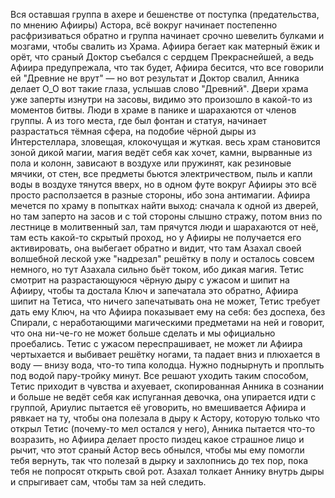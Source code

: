 Вся оставшая группа в ахере и бешенстве от поступка (предательства, по мнению Афииры) Астора, всё вокруг начинает постепенно расфризиваться обратно и группа начинает срочно шевелить булками и мозгами, чтобы свалить из Храма. Афиира бегает как матерный ёжик и орёт, что сраный Доктор съебался с сердцем Прекраснейшей, а ведь Афиира предупрежала, что так будет, Афиира бесится, что все говорили ей "Древние не врут" — но вот результат и Доктор свалил, Анника делает О_О вот такие глаза, услышав слово "Древний". 
Двери храма уже заперты изнутри на засовы, видимо это произошло в какой-то из моментов битвы. Люди в храме в панике и шарахаются от членов группы. А из того места, где был фонтан и статуя, начинает разрастаться тёмная сфера, на подобие чёрной дыры из Интерстеллара, зловещая, клокочущая и жуткая. весь храм становится зоной дикой магии, магия ведёт себя как хочет, камни, вырванные из пола и колонн, зависают в воздухе или пружинят, как резиновые мячики, от стен, все предметы бьются электричеством, пыль и капли воды в воздухе тянутся вверх, но в одном футе вокруг Афииры это всё просто расползается в разные стороны, ибо зона антимагии.
Афиира мечется по храму в попытках найти выход: сначала к одной из дверей, но там заперто на засов и с той стороны слышно стражу, потом вниз по лестнице в молитвенный зал, там прячутся люди и шарахаются от неё, там есть какой-то скрытый проход, но у Афииры не получается его активировать, она выбегает обратно и видит, что там Азахал своей волшебной леской уже "надрезал" решётку в полу и осталось совсем немного, но тут Азахала сильно бьёт током, ибо дикая магия.  Тетис смотрит на разрастающуюся чёрную дыру с ужасом и шипит на Афииру, чтобы та достала Ключ и запечатала это обратно, Афиира шипит на Тетиса, что ничего запечатывать она не может, Тетис требует дать ему Ключ, на что Афиира показывает ему на себя: без доспеха, без Спирали, с неработающими магическими предметами на ней и говорит, что она ни-че-го не может больше сделать и мы официально проебались. Тетис с ужасом переспрашивает, не может ли
Афиира чертыхается и выбивает решётку ногами, та падает вниз и плюхается в воду — внизу вода, что-то типа колодца. Нужно поднырнуть и проплыть под водой пару-тройку минут.
Все решают уходить таким способом, Тетис приходит в чувства и ахуевает, скопированная Анника в сознании и больше не ведёт себя как испуганная девочка, она упирается идти с группой, Ариулис пытается её уговорить, но вмешивается Афиира и рявкает на ту, чтобы она полезала в дыру к Астору, которую только что открыл Тетис (почему-то мел остался у него), Анника пытается что-то возразить, но Афиира делает просто пиздец какое страшное лицо и рычит, что этот сраный Астор весь обнылся, чтобы мы ему помогли тебя вернуть, так что полезай в дырку и захлопнись до тех пор, пока тебя не попросят открыть свой рот. Азахал толкает Аннику внутрь дыры и спрыгивает сам, чтобы там за ней следить.
